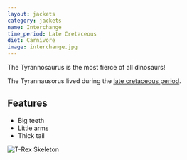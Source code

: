 ```yaml
---
layout: jackets
category: jackets
name: Interchange
time_period: Late Cretaceous
diet: Carnivore
image: interchange.jpg
---
```


The Tyrannosaurus is the most fierce of all dinosaurs!

The Tyrannausorus lived during the [late cretaceous period](http://en.wikipedia.org/wiki/Late_Cretaceous).

## Features

- Big teeth
- Little arms
- Thick tail

![T-Rex Skeleton](http://someinterestingfacts.net/wp-content/uploads/2013/01/T-Rex-Facts.jpg)

